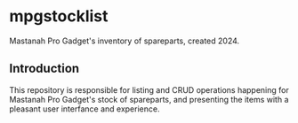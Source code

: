 # mpgstocklist
Mastanah Pro Gadget's inventory of spareparts, created 2024.

## Introduction
This repository is responsible for listing and CRUD operations happening for Mastanah Pro Gadget's stock of spareparts, 
and presenting the items with a pleasant user interfance and experience.
